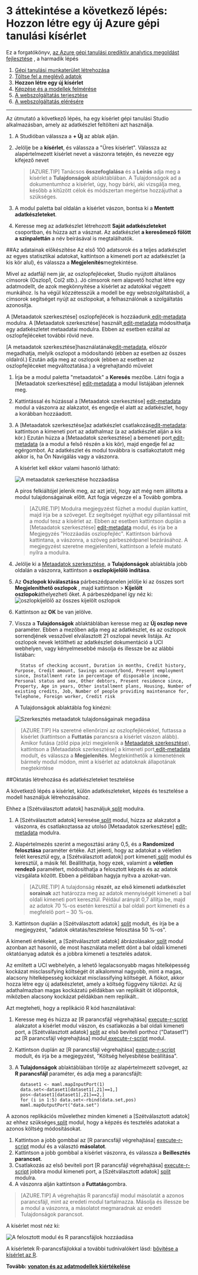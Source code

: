 <properties
    pageTitle="Lépés 3: Hozzon létre egy új gépi tanulási kísérlet |} Microsoft Azure"
    description="3 / a fejlesztése a cserélendő megoldás áttekintése a következő lépés: hozzon létre egy új oktatás kísérlet Azure gépi tanulási Studio alkalmazásban."
    services="machine-learning"
    documentationCenter=""
    authors="garyericson"
    manager="jhubbard"
    editor="cgronlun"/>

<tags
    ms.service="machine-learning"
    ms.workload="data-services"
    ms.tgt_pltfrm="na"
    ms.devlang="na"
    ms.topic="article"
    ms.date="10/05/2016" 
    ms.author="garye"/>


# <a name="walkthrough-step-3-create-a-new-azure-machine-learning-experiment"></a>3 áttekintése a következő lépés: Hozzon létre egy új Azure gépi tanulási kísérlet

Ez a forgatókönyv, [az Azure gépi tanulási prediktív analytics megoldást fejlesztése](machine-learning-walkthrough-develop-predictive-solution.md) , a harmadik lépés


1.  [Gépi tanulási munkaterület létrehozása](machine-learning-walkthrough-1-create-ml-workspace.md)
2.  [Töltse fel a meglévő adatok](machine-learning-walkthrough-2-upload-data.md)
3.  **Hozzon létre egy új kísérlet**
4.  [Képzése és a modellek felmérése](machine-learning-walkthrough-4-train-and-evaluate-models.md)
5.  [A webszolgáltatás terjesztése](machine-learning-walkthrough-5-publish-web-service.md)
6.  [A webszolgáltatás elérésére](machine-learning-walkthrough-6-access-web-service.md)

----------

Az útmutató a következő lépés, ha egy kísérlet gépi tanulási Studio alkalmazásban, amely az adatkészlet feltölteni azt használja.  

1.  A Studióban válassza a **+ Új** az ablak alján.
2.  Jelölje be a **kísérlet**, és válassza a "Üres kísérlet". Válassza az alapértelmezett kísérlet nevet a vászonra tetején, és nevezze egy kifejező nevet

    > [AZURE.TIP] Tanácsos **összefoglalása** és a **Leírás** adja meg a kísérlet a **Tulajdonságok** ablaktáblában. A Tulajdonságok ad a dokumentumhoz a kísérlet, úgy, hogy bárki, aki vizsgálja meg, később a kitűzött célok és módszertan megértse hozzájuthat a szükséges.

3.  A modul paletta bal oldalán a kísérlet vászon, bontsa ki a **Mentett adatkészleteket**.
4.  Keresse meg az adatkészlet létrehozott **Saját adatkészleteket** csoportban, és húzza azt a vásznat. Az adatkészlet **a keresőmező fölött a színpalettán** a név beírásával is megtalálhatók.  

##<a name="prepare-the-data"></a>Az adatainak előkészítése
Az első 100 adatsorok és a teljes adatkészlet az egyes statisztikai adatokat, kattintson a kimeneti port az adatkészlet (a kis kör alul), és válassza a **Megjelenítés**megtekintése.  

Mivel az adatfájl nem jár, az oszlopfejléceket, Studio nyújtott általános címsorok (Oszlop1, Col2 *stb*.). Jó címsorok nem alapvető hozhat létre egy adatmodellt, de azok megkönnyítése a kísérlet az adatokkal végzett munkához. Is ha végül közzétesszük a modell be egy webszolgáltatásból, a címsorok segítséget nyújt az oszlopokat, a felhasználónak a szolgáltatás azonosítja.  

A [Metaadatok szerkesztése] oszlopfejlécek is hozzáadunk[ edit-metadata] modulra.
A [Metaadatok szerkesztése] használt[ edit-metadata] módosíthatja egy adatkészletet metaadatai modulra. Ebben az esetben ezáltal az oszlopfejléceket további rövid neve. 

[A metaadatok szerkesztése]használatának[edit-metadata], először megadhatja, melyik oszlopot a módosítandó (ebben az esetben az összes oldalról.) Ezután adja meg az oszlopok (ebben az esetben az oszlopfejléceket megváltoztatása.) a végrehajtandó művelet

1.  Írja be a modul paletta "metaadatok" a **Keresés** mezőbe. Látni fogja a [Metaadatok szerkesztése] [ edit-metadata] a modul listájában jelennek meg.
2.  Kattintással és húzással a [Metaadatok szerkesztése] [ edit-metadata] modul a vászonra az alakzatot, és engedje el alatt az adatkészlet, hogy a korábban hozzáadott.
3.  A [Metaadatok szerkesztése]az adatkészlet csatlakozás[edit-metadata]: kattintson a kimeneti port az adathalmaz (a az adatkészlet alján a kis kör.) Ezután húzza a [Metaadatok szerkesztése] a bemeneti port[ edit-metadata] (a a modul a felső részén a kis kör), majd engedje fel az egérgombot. Az adatkészlet és modul továbbra is csatlakoztatott még akkor is, ha Ön Navigálás vagy a vászonra.

    A kísérlet kell ekkor valami hasonló látható:  

    ![A metaadatok szerkesztése hozzáadása][2]
    
    A piros felkiáltójel jelenik meg, az azt jelzi, hogy azt még nem állította a modul tulajdonságainak előtt. Azt fogja végezze el a Tovább gombra.
    
    > [AZURE.TIP] Modulra megjegyzést fűzhet a modul duplán kattint, majd írja be a szöveget. Ez segítséget nyújthat egy pillantással mit a modul tesz a kísérlet az. Ebben az esetben kattintson duplán a [Metaadatok szerkesztése] [ edit-metadata] modul, és írja be a Megjegyzés "Hozzáadás oszlopfejléc". Kattintson bárhová kattintana, a vászonra, a szöveg párbeszédpanel bezárásához. A megjegyzést szeretne megjeleníteni, kattintson a lefelé mutató nyílra a modulra.

4.  Jelölje ki a [Metaadatok szerkesztése][edit-metadata], a **Tulajdonságok** ablaktábla jobb oldalán a vászonra, kattintson a **oszlopkijelölő indítása**.
5.  Az **Oszlopok kiválasztása** párbeszédpanelen jelölje ki az összes sort **Megjeleníthető oszlopok** , majd kattintson > **Kijelölt oszlopok**áthelyezheti őket.
A párbeszédpanel így néz ki: ![oszlopkijelölő az összes kijelölt oszlopok][4]
7.  Kattintson az **OK** be van jelölve.
8.  Vissza a **Tulajdonságok** ablaktáblában keresse meg az **Új oszlop neve** paraméter. Ebben a mezőben adja meg az adatkészlet, és az oszlopok sorrendjének vesszővel elválasztott 21 oszlopai nevek listája. Az oszlopok nevek letöltheti az adatkészlet dokumentáció a UCI webhelyen, vagy kényelmesebbé másolja és illessze be az alábbi listában:  

          Status of checking account, Duration in months, Credit history, Purpose, Credit amount, Savings account/bond, Present employment since, Installment rate in percentage of disposable income, Personal status and sex, Other debtors, Present residence since, Property, Age in years, Other installment plans, Housing, Number of existing credits, Job, Number of people providing maintenance for, Telephone, Foreign worker, Credit risk  

    A Tulajdonságok ablaktábla fog kinézni:

    ![Szerkesztés metaadatok tulajdonságainak megadása][1]

> [AZURE.TIP] Ha szeretné ellenőrizni az oszlopfejlécekkel, futtassa a kísérlet (kattintson a **Futtatás** parancsra a kísérlet vászon alább). Amikor futása (zöld pipa jelzi megjelenik a [Metaadatok szerkesztése][edit-metadata]), kattintson a [Metaadatok szerkesztése] a kimeneti port[ edit-metadata] modult, és válassza a **Megjelenítés**. Megtekinthetők a kimenetének bármely modul módon, mint a kísérlet az adatoknak állapotának megtekintése

##<a name="create-training-and-test-datasets"></a>Oktatás létrehozása és adatkészleteket tesztelése

A következő lépés a kísérlet, külön adatkészleteket, képzés és tesztelése a modell használjuk létrehozásához.

Ehhez a [Szétválasztott adatok] használjuk[ split] modulra.  

1.  A [Szétválasztott adatok] keresése[ split] modul, húzza az alakzatot a vászonra, és csatlakoztassa az utolsó [Metaadatok szerkesztése] [ edit-metadata] modulra.
2.  Alapértelmezés szerint a megosztási arány 0,5, és a **Randomized felosztása** paraméter értéke. Azt jelenti, hogy az adatokat a véletlen felét keresztül egy, a [Szétválasztott adatok] port kimeneti[ split] modul és keresztül, a másik fél. Beállíthatja, hogy ezek, valamint a **véletlen rendező** paramétert, módosíthatja a felosztott képzés és az adatok vizsgálata között. Ebben a példában hagyja nyitva a azokat-van.
    
    > [AZURE.TIP] A tulajdonság **részét, az első kimeneti adatkészlet sorainak** azt határozza meg az adatok mennyiségét kimeneti a bal oldali kimeneti port keresztül. Például arányát 0,7 állítja be, majd az adatok 70 %-os esetén keresztül a bal oldali port kimeneti és a megfelelő port – 30 %-os.  
    
3. Kattintson duplán a [Szétválasztott adatok] [ split] modult, és írja be a megjegyzést, "adatok oktatás/tesztelése felosztása 50 %-os". 

A kimeneti értékeket, a [Szétválasztott adatok] ábrázolásakor[ split] modul azonban azt hasonló, de most használata mellett dönt a bal oldali kimeneti oktatóanyag adatok és a jobbra kimeneti a tesztelés adatok.  

Az említett a UCI webhelyén, a lehető legalacsonyabb magas hitelképesség kockázat misclassifying költségét öt alkalommal nagyobb, mint a magas, alacsony hitelképesség kockázat misclassifying költségét. A fiókot, akkor hozza létre egy új adatkészletet, amely a költség függvény tükrözi. Az új adathalmazban magas kockázatú példákban van replikált öt időpontok, miközben alacsony kockázat példákban nem replikált..   

Azt megteheti, hogy a replikáció R kód használatával:  

1.  Keresse meg és húzza az [R parancsfájl végrehajtása] [ execute-r-script] alakzatot a kísérlet modul vászon, és csatlakozás a bal oldali kimeneti port, a [Szétválasztott adatok] [ split] az első beviteli porthoz ("Dataset1") az [R parancsfájl végrehajtása] modul[ execute-r-script] modul.
2. Kattintson duplán az [R parancsfájl végrehajtása] [ execute-r-script] modult, és írja be a megjegyzést, "Költség helyesbítése beállítása".
2.  A **Tulajdonságok** ablaktáblában törölje az alapértelmezett szöveget, az **R parancsfájl** paraméter, és adja meg a parancsfájlt:

          dataset1 <- maml.mapInputPort(1)
          data.set<-dataset1[dataset1[,21]==1,]
          pos<-dataset1[dataset1[,21]==2,]
          for (i in 1:5) data.set<-rbind(data.set,pos)
          maml.mapOutputPort("data.set")


A azonos replikációs művelethez minden kimeneti a [Szétválasztott adatok] az ehhez szükséges[ split] modul, hogy a képzés és tesztelés adatokat a azonos költség módosításokat.

1.  Kattintson a jobb gombbal az [R parancsfájl végrehajtása] [ execute-r-script] modul és a választó **másolatot**.
2.  Kattintson a jobb gombbal a kísérlet vászonra, és válassza a **Beillesztés parancsot**.
3.  Csatlakozás az első beviteli port [R parancsfájl végrehajtása] [ execute-r-script] jobbra modul kimeneti port, a [Szétválasztott adatok] [ split] modulra. 
4.  A vászonra alján kattintson a **Futtatás**gombra. 

> [AZURE.TIP] A végrehajtás R parancsfájl modul másolatát a azonos parancsfájl, mint az eredeti modul tartalmazza. Másolja és illessze be a modul a vászonra, a másolatot megmaradnak az eredeti Tulajdonságok parancsot.  

A kísérlet most néz ki:

![A felosztott modul és R parancsfájlok hozzáadása][3]

A kísérletek R-parancsfájlokkal a további tudnivalókért lásd: [bővítése a kísérlet az R](machine-learning-extend-your-experiment-with-r.md).

**Tovább: [vonaton és az adatmodellek kiértékelése](machine-learning-walkthrough-4-train-and-evaluate-models.md)**


[1]: ./media/machine-learning-walkthrough-3-create-new-experiment/create1.png
[2]: ./media/machine-learning-walkthrough-3-create-new-experiment/create2.png
[3]: ./media/machine-learning-walkthrough-3-create-new-experiment/create3.png
[4]: ./media/machine-learning-walkthrough-3-create-new-experiment/columnselector.png


<!-- Module References -->
[execute-r-script]: https://msdn.microsoft.com/library/azure/30806023-392b-42e0-94d6-6b775a6e0fd5/
[edit-metadata]: https://msdn.microsoft.com/library/azure/370b6676-c11c-486f-bf73-35349f842a66/
[split]: https://msdn.microsoft.com/library/azure/70530644-c97a-4ab6-85f7-88bf30a8be5f/

